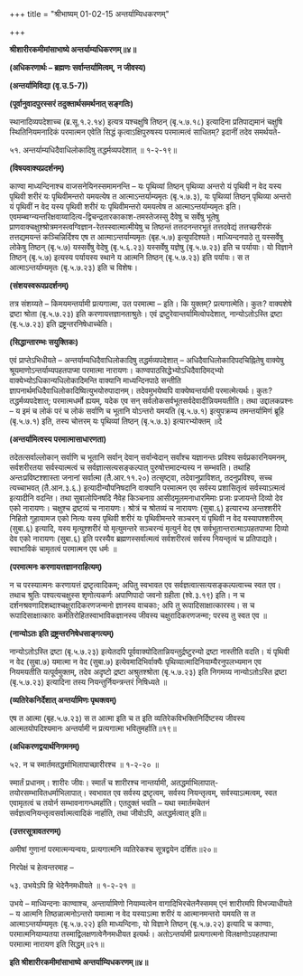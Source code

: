 +++
title = "श्रीभाष्यम् 01-02-15 अन्तर्याम्यिधकरणम्"

+++


**श्रीशारीरकमीमांसाभाष्ये अन्तर्याम्यधिकरणम्॥४॥**

**(अधिकरणार्थः – ब्रह्मणः सर्वान्तर्यामित्वम्, न जीवस्य)**

**(अन्तर्यामिविद्या (वृ.उ.5-7))**

**(पूर्वानुवादपुरस्सरं तदुक्तार्थसमर्थनात् सङ्गतिः)**

स्थानादिव्यपदेशाच्च (ब्र.सू.१.२.१४) इत्यत्र यश्चक्षुषि तिष्ठन् (बृ.५.७.१८) इत्यादिना प्रतिपाद्यमानं चक्षुषि स्थितिनियमनादिकं परमात्मन एवेति सिद्धं कृत्वाऽक्षिपुरुषस्य परमात्मत्वं साधितम्? इदानीं तदेव समर्थयते-

५१. अन्तर्याम्यधिदैवाधिलोकादिषु तद्धर्मव्यपदेशात् ॥ १-२-१९॥

**(विषयवाक्यप्रदर्शनम्)**

काण्वा माध्यन्दिनाश्च वाजसनेयिनस्समामनन्ति – यः पृथिव्यां तिष्ठन् पृथिव्या अन्तरो यं पृथिवी न वेद यस्य पृथिवी शरीरं यः पृथिवीमन्तरो यमयत्येष त आत्माऽन्तर्याम्यमृतः (बृ.५.७.३), यः पृथिव्यां तिष्ठन् पृथिव्या अन्तरो यं पृथिवीं न वेद यस्य पृथिवी शरीरं यः पृथिवीमन्तरो यमयत्वेष त आत्माऽन्तर्याम्यमृतः इति। एवमम्ब्वग्न्यन्तरिक्षवाय्वादित्य-द्विचन्द्रतारकाकाश-तमस्तेजस्सु दैवेषु च सर्वेषु भूतेषु प्राणवाक्चक्षुश्श्रोत्रमनस्त्वग्विज्ञान-रेतस्स्वात्मात्मीयेषु च तिष्ठन्तं तत्तदनन्तरभूतं तत्तदवेद्यं तत्तच्छरीरकं तत्तद्यमयन्तं कञ्चिन्निर्दिश्य एष त आत्माऽन्तर्याम्यमृतः (बृह.५.७) इत्युपदिश्यते। माध्यिन्दनपाठे तु यस्सर्वेषु लोकेषु तिष्ठन् (बृ.५.७) यस्सर्वेषु वेदेषु (बृ.५.६.२३) यस्सर्वेषु यज्ञेषु (बृ.५.७.२३) इति च पर्यायाः। यो विज्ञाने तिष्ठन् (बृ.५.७) इत्यस्य पर्यायस्य स्थाने य आत्मनि तिष्ठन् (बृ.५.७.२३) इति पर्यायः। स त आत्माऽन्तर्याम्यमृतः (बृ.५.७.२३) इति च विशेषः।

**(संशयस्वरूपप्रदर्शनम्)**

तत्र संशय्यते – किमयमन्तर्यामी प्रत्यगात्मा, उत परमात्मा – इति। कि युक्तम्? प्रत्यगात्मेति। कुतः? वाक्यशेषे द्रष्टा श्रोता (बृ.५.७.२३) इति करणायत्तज्ञानताश्रुतेः। एवं द्रष्टुरेवान्तर्यामित्वोपदेशात्, नान्योऽतोऽस्ति द्रष्टा (बृ.५.७.२३) इति द्रष्ट्रन्तरनिषेधाच्चेति।

**(सिद्धान्तारम्भः सयुक्तिकः)**

एवं प्राप्तेऽभिधीयते – अन्तर्याम्यधिदैवाधिलोकादिषु तद्धर्मव्यपदेशात् –
अधिदैवाधिलोकादिपदचिह्नितेषु वाक्येषु श्रूयमाणोऽन्तर्याम्यपहतपाप्मा परमात्मा नारायणः। काण्वपाठसिद्धेभ्योऽधिदैवादिमद्भ्यो वाक्येभ्योऽधिकान्यधिलोकादिमन्ति वाक्यानि माध्यन्दिनपाठे सन्तीति ज्ञापनार्थमधिदैवाधिलोकादिष्वित्युभयोरुपादानम्। तदेवमुभयेष्वपि वाक्येष्वन्तर्यामी परमात्मेत्यर्थः। कुतः? तद्धर्मव्यपदेशात्; परमात्मधर्मो ह्ययम्, यदेक एव सन् सर्वलोकसर्वभूतसर्वदेवादीन्नियमयतीति। तथा उद्दालकप्रश्नः – य इमं च लोकं परं च लोकं सर्वाणि च भूतानि योऽन्तरो यमयति (बृ.५.७.१) इत्युपक्रम्य तमन्तर्यामिणं ब्रूहि (बृ.५.७.१) इति, तस्य चोत्तरम् यः पृथिव्यां तिष्ठन् (बृ.५.७.३) इत्यारभ्योक्तम् ॥दे

**(अन्तर्यामित्वस्य परमात्मासाधारणता)**

तदेतत्सर्वाल्लोकान् सर्वाणि च भूतानि सर्वान् देवान् सर्वान्वेदान् सर्वांश्च यज्ञानन्तः प्रविश्य सर्वप्रकारनियमनम्, सर्वशरीरतया सर्वस्यात्मत्वं च सर्वज्ञात्सत्यसङ्कल्पात् पुरुषोत्तमादन्यस्य न सम्भवति। तथाहि अन्तःप्रविष्टश्शास्ता जनानां सर्वात्मा (तै.आर.११.२०) तत्सृष्ट्वा, तदेवानुप्राविशत्, तदनुप्रविश्य, सच्च त्यच्चाभवत् (तै.आन.३.६.) इत्यादीन्यौपनिषदानि वाक्यानि परमात्मन एव सर्वस्य प्रशासितृत्वं सर्वस्याऽत्मत्वं इत्यादीनि वदन्ति। तथा सुबालोपिनषदि नैवेह किञ्चनाग्र आसीदमूलमनाधारमिमाः प्रजाः प्रजायन्ते दिव्यो देव एको नारायणः। चक्षुश्च द्रष्टव्यं च नारायणः। श्रोत्रं च श्रोतव्यं च नारायणः (सुबा.६) इत्यारभ्य अन्तश्शरीरे निहितो गुहायामज एको नित्यः यस्य पृथिवी शरीरं यः पृथिवीमन्तरे सञ्चरन् यं पृथिवी न वेद यस्यापश्शरीरम् (सुबा.६) इत्यादि, यस्य मृत्युश्शरीरं यो मृत्युमन्तरे सञ्चरन्यं मृत्युर्न वेद एष सर्वभूतान्तरात्माऽपहतपाप्मा दिव्यो देव एको नारायणः (सुबा.६) इति परस्यैव ब्रह्मणस्सर्वात्मत्वं सर्वशरीरत्वं सर्वस्य नियन्तृत्वं च प्रतिपाद्यते। स्वाभाविकं चामृतत्वं परमात्मन एव धर्मः ॥

**(परमात्मनः करणायत्तज्ञानराहित्यम्)**

न च परस्यात्मनः करणायत्तं द्रष्टृत्वादिकम्; अपितु स्वभावत एव सर्वज्ञत्वात्सत्यसङ्कल्पत्वाच्च स्वत एव। तथाच श्रुतिः पश्यत्यचक्षुस्स शृणोत्यकर्णः अपाणिपादो जवनो ग्रहीता (श्वे.३.१९) इति। न च दर्शनश्रवणादिशब्दाश्चक्षुरादिकरणजन्मनो ज्ञानस्य वाचकाः; अपि तु रूपादिसाक्षात्कारस्य। स च रूपादिसाक्षात्कारः कर्मतिरोहितस्वाभाविकज्ञानस्य जीवस्य चक्षुरादिकरणजन्मा; परस्य तु स्वत एव
॥

**(नान्योऽतः इति द्रष्ट्रन्तरनिषेधसाङ्गत्यम्)**

नान्योऽतोऽस्ति द्रष्टा (बृ.५.७.२३) इत्येतदपि पूर्ववाक्योदितान्नियन्तुर्द्रष्टुरन्यो द्रष्टा नास्तीति वदति। यं पृथिवी न वेद (सुबा.७) यमात्मा न वेद (सुबा.७) इत्येवमादिभिर्वाक्यैः पृथिव्यात्मादिनियाम्यैरनुपलभ्यमान एव नियमयतीति यत्पूर्वमुक्तम्, तदेव अदृष्टो द्रष्टा अश्रुतश्श्रोता (बृ.५.७.२३) इति निगमय्य नान्योऽतोऽस्ति द्रष्टा (बृ.५.७.२३) इत्यादिना तस्य नियन्तुर्नियन्त्रन्तरं निषिध्यते ॥

**(व्यतिरेकनिर्देशात् अन्तर्यामिणः पृथक्त्वम्)**

एष त आत्मा (बृह.५.७.२३) स त आत्मा इति च त इति व्यतिरेकविभक्तिनिर्दिष्टस्य जीवस्य आत्मतयोपदिश्यमानः अन्तर्यामी न प्रत्यगात्मा भवितुमर्हाति॥१९॥

**(अधिकरणद्वयार्थनिगमनम्)**

५२. न च स्मार्तमतद्धर्माभिलापाच्छारीरश्च ॥ १-२-२० ॥

स्मार्तं प्रधानम्। शारीरः जीवः। स्मार्तं च शारीरश्च नान्तर्यामी, अतद्धर्माभिलापात्- तयोरसम्भावितधर्माभिलापात्। स्वभावत एव सर्वस्य द्रष्टृत्वम्, सर्वस्य नियन्तृत्वम्, सर्वस्याऽत्मत्वम्, स्वत एवामृतत्वं च तयोर्न सम्भावनागन्धमर्हाति। एतदुक्तं भवति – यथा स्मार्तमचेतनं सर्वज्ञत्वनियन्तृत्वसर्वात्मत्वादिकं नार्हाति, तथा जीवोऽपि, अतद्धर्मत्वात् इति॥

**(उत्तरसूत्रावतरणम्)**

अमीषां गुणानां परमात्मन्यन्वयः, प्रत्यगात्मनि व्यतिरेकश्च सूत्रद्वयेन दर्शितः॥२०॥

निरपेक्षं च हेत्वन्तरमाह –

५३. उभयेऽपि हि भेदेनैनमधीयते ॥ १-२-२१ ॥

उभये – माध्यिन्दनाः काण्वाश्च, अन्तार्यामिणो नियाम्यत्वेन वागादिभिरचेतनैस्समम् एनं शारीरमपि विभज्याधीयते – य आत्मनि तिष्ठन्नात्मनोऽन्तरो यमात्मा न वेद यस्याऽत्मा शरीरं य आत्मानमन्तरो यमयति स त आत्माऽन्तर्याम्यमृतः (बृ.५.७.२२) इति माध्यन्दिनाः, यो विज्ञाने तिष्ठन् (बृ.५.७.२२) इत्यादि च काण्वाः, परमात्मनियाम्यतया तस्माद्विलक्षणत्वेनैनमधीयत इत्यर्थः। अतोऽन्तर्यामी प्रत्यगात्मनो विलक्षणोऽपहतपाप्मा परमात्मा नारायण इति सिद्धम्॥२१॥

**इति श्रीशारीरकमीमांसाभाष्ये अन्तर्याम्यिधकरणम्॥४॥**


